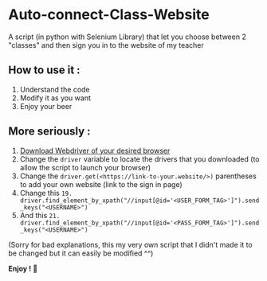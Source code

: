 # Auto-connect-Class-Website

A script (in python with Selenium Library) that let you choose between 2 "classes" and then sign you in to the website of my teacher

## How to use it :
1. Understand the code
2. Modify it as you want
3. Enjoy your beer

## More seriously : 
1. [Download Webdriver of your desired browser](https://www.selenium.dev/documentation/webdriver/getting_started/install_drivers/)
2. Change the ``` driver ``` variable to locate the drivers that you downloaded (to allow the script to launch your browser)
3. Change the ``` driver.get(<https://link-to-your.website/>) ``` parentheses to add your own website (link to the sign in page)
4. Change this ``` 19. driver.find_element_by_xpath("//input[@id='<USER_FORM_TAG>']").send_keys("<USERNAME>") ``` 
5. And this ``` 21. driver.find_element_by_xpath("//input[@id='<PASS_FORM_TAG>']").send_keys("<USERNAME>") ```

(Sorry for bad explanations, this my very own script that I didn't made it to be changed but it can easily be modified ^^)

**Enjoy ! 🌈**

